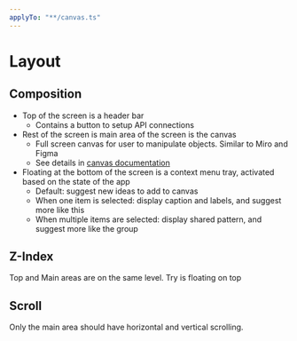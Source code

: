 ```yaml
---
applyTo: "**/canvas.ts"
---
```


# Layout

## Composition

- Top of the screen is a header bar
  - Contains a button to setup API connections
- Rest of the screen is main area of the screen is the canvas
  - Full screen canvas for user to manipulate objects. Similar to Miro and Figma
  - See details in [canvas documentation](./components//canvas/canvas.instructions.md)
- Floating at the bottom of the screen is a context menu tray, activated based on the state of the app
  - Default: suggest new ideas to add to canvas
  - When one item is selected: display caption and labels, and suggest more like this
  - When multiple items are selected: display shared pattern, and suggest more like the group

## Z-Index

Top and Main areas are on the same level. Try is floating on top

## Scroll

Only the main area should have horizontal and vertical scrolling.
